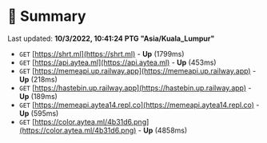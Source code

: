 # 📖 Summary
Last updated: **10/3/2022, 10:41:24 PTG "Asia/Kuala_Lumpur"**

- `GET` [https://shrt.ml](https://shrt.ml) - **Up** (1799ms)
- `GET` [https://api.aytea.ml](https://api.aytea.ml) - **Up** (453ms)
- `GET` [https://memeapi.up.railway.app](https://memeapi.up.railway.app) - **Up** (218ms)
- `GET` [https://hastebin.up.railway.app](https://hastebin.up.railway.app) - **Up** (189ms)
- `GET` [https://memeapi.aytea14.repl.co](https://memeapi.aytea14.repl.co) - **Up** (595ms)
- `GET` [https://color.aytea.ml/4b31d6.png](https://color.aytea.ml/4b31d6.png) - **Up** (4858ms)
